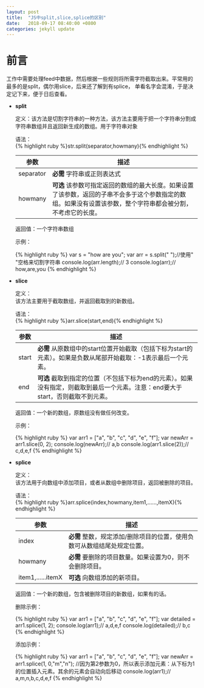 ```yaml
---
layout: post
title:  "JS中split,slice,splice的区别"
date:   2018-09-17 08:40:00 +0800
categories: jekyll update
---
```

<h1>前言</h1>
<p>工作中需要处理feed中数据，然后根据一些规则将所需字符截取出来。平常用的最多的是split，偶尔用slice，后来还了解到有splice， 单看名字会混淆，于是决定记下来，便于日后查看。</p>
<ul>
	<li>
		<p><strong>split</strong></p>
		<p>定义：该方法是切割字符串的一种方法，该方法主要用于把一个字符串分割成字符串数组并且返回新生成的数组。用于字符串对象</p>
		<p>语法：<br>
		{% highlight ruby %}str.split(separator,howmany){% endhighlight %}</p>
		<table>
			<thead>
				<th>参数</th>
				<th>描述</th>
			</thead>
			<tbody>
				<tr>
					<td>separator</td>
					<td><strong>必需</strong> 字符串或正则表达式</td>
				</tr>
				<tr>
					<td>howmany</td>
					<td><strong>可选</strong> 该参数可指定返回的数组的最大长度。如果设置了该参数，返回的子串不会多于这个参数指定的数组。如果没有设置该参数，整个字符串都会被分割，不考虑它的长度。</td>
				</tr>
			</tbody>
		</table>
		<p>返回值：一个字符串数组</p>
		<p>示例：</p>
{% highlight ruby %}
var s = "how are you";
var arr = s.split(" ");//使用" "空格来切割字符串
console.log(arr.length);// 3
console.log(arr);// how,are,you
{% endhighlight %}
	</li>
	<li>
		<p><strong>slice</strong></p>
		<p>定义：<br>该方法主要用于截取数组，并返回截取到的新数组。</p>
		<p>语法：<br>
		{% highlight ruby %}arr.slice(start,end){% endhighlight %}</p>
		<table>
			<thead>
				<th>参数</th>
				<th>描述</th>
			</thead>
			<tbody>
				<tr>
					<td>start</td>
					<td><strong>必需</strong> 从原数组中的start位置开始截取（包括下标为start的元素）。如果是负数从尾部开始截取：-1表示最后一个元素。</td>
				</tr>
				<tr>
					<td>end</td>
					<td><strong>可选</strong> 截取到指定的位置（不包括下标为end的元素）。如果没有指定，则截取到最后一个元素。注意：end要大于start，否则截取不到元素。</td>
				</tr>
			</tbody>
		</table>
		<p>返回值：一个新的数组，原数组没有做任何改变。</p>
		<p>示例：</p>
{% highlight ruby %}
var arr1 = ["a", "b", "c", "d", "e", "f"];
var newArr = arr1.slice(0, 2);
console.log(newArr);// a,b
console.log(arr1.slice(2));// c,d,e,f
{% endhighlight %}
	</li>
	<li>
		<p><strong>splice</strong></p>
		<p>定义：<br>该方法用于向数组中添加项目，或者从数组中删除项目，返回被删除的项目。</p>
		<p>语法：<br>
		{% highlight ruby %}arr.splice(index,howmany,item1,......,itemX){% endhighlight %}</p>
		<table>
			<thead>
				<th>参数</th>
				<th>描述</th>
			</thead>
			<tbody>
				<tr>
					<td>index</td>
					<td><strong>必需</strong> 整数，规定添加/删除项目的位置，使用负数可从数组结尾处规定位置。</td>
				</tr>
				<tr>
					<td>howmany</td>
					<td><strong>必需</strong> 要删除的项目数量。如果设置为0，则不会删除项目。</td>
				</tr>
				<tr>
					<td>item1,......itemX</td>
					<td><strong>可选</strong> 向数组添加的新项目。</td>
				</tr>
			</tbody>
		</table>
		<p>返回值：一个新的数组，包含被删除项目的新数组，如果有的话。</p>
		<p>删除示例：</p>
{% highlight ruby %}
var arr1 = ["a", "b", "c", "d", "e", "f"];
 var detailed = arr1.splice(1, 2);
console.log(arr1);// a,d,e,f
console.log(detailed);// b,c
{% endhighlight %}
<p>添加示例：</p>
{% highlight ruby %}
var arr1 = ["a", "b", "c", "d", "e", "f"];
var newArr = arr1.splice(1, 0,"m","n"); //因为第2参数为0，所以表示添加元素：从下标为1的位置插入元素。其余的元素会自动向后移动
console.log(arr1);// a,m,n,b,c,d,e,f
{% endhighlight %}
	</li>
</ul>


[jekyll-docs]: https://jekyllrb.com/docs/home
[jekyll-gh]:   https://github.com/jekyll/jekyll
[jekyll-talk]: https://talk.jekyllrb.com/
